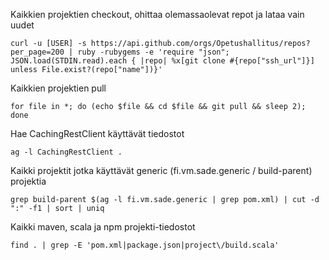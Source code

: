Kaikkien projektien checkout, ohittaa olemassaolevat repot ja lataa vain uudet

    curl -u [USER] -s https://api.github.com/orgs/Opetushallitus/repos?per_page=200 | ruby -rubygems -e 'require "json"; JSON.load(STDIN.read).each { |repo| %x[git clone #{repo["ssh_url"]}] unless File.exist?(repo["name"])}'

Kaikkien projektien pull

    for file in *; do (echo $file && cd $file && git pull && sleep 2); done

Hae CachingRestClient käyttävät tiedostot

    ag -l CachingRestClient .

Kaikki projektit jotka käyttävät generic (fi.vm.sade.generic / build-parent) projektia

    grep build-parent $(ag -l fi.vm.sade.generic | grep pom.xml) | cut -d ":" -f1 | sort | uniq

Kaikki maven, scala ja npm projekti-tiedostot

    find . | grep -E 'pom.xml|package.json|project\/build.scala'
